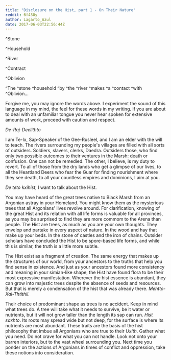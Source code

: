 ```yaml
---
title: "Disclosure on the Hist, part 1 - On Their Nature"
reddit: 6f430y
author: Lagarto_Azul
date: 2017-06-03T22:56:44Z
---
```


^Stone

^Household

^River

^Contract

^Oblivion

^The ^stone ^household ^by ^the ^river ^makes ^a ^contact ^with ^Oblivion...

Forgive me, you may ignore the words above. I experiment the sound of this language in my mind, the feel for these words in my writing. If you are about to deal with an unfamiliar tongue you never hear spoken for extensive amounts of work, proceed with caution and respect.

*De-Raj-Deelithto*

I am Te-Ix, Sap-Speaker of the Gee-Rusleel, and I am an elder with the will to teach. The rivers surrounding my people's villages are filled with all sorts of outsiders. Soldiers, slavers, clerks, Daedra. Outsiders those, who find only two possible outcomes to their ventures in the Marsh: death or confusion. One can not be remedied. The other, I believe, is my duty to revert. To all of those from the dry lands who get a glimpse of our lives, to all the Heartland Deers who fear the Guar for finding nourishment where they see death, to all your countless empires and dominions, I aim at you.

*De teto kxihist*, I want to talk about the Hist.

You may have heard of the great trees native to Black Marsh from an Argonian astray in your Homeland. You might know them as the mysterious trees that all Argonians' lives revolve around. For clarification, knowing of the great Hist and its relation with all life forms is valuable for all provinces, as you may be surprised to find they are more commom to the Arena than people. The Hist are trees, as much as you are your own thoughts. They envelop and partake in every aspect of nature. In the wood and hay that make up your beds. In the stone of castles and the iron of chains. Outsider scholars have concluded the Hist to be spore-based life forms, and while this is similar, the truth is a little more subtle.

The Hist exist as a fragment of creation. The same energy that makes up the structures of our world, from your ancestors to the truths that help you find sense in existence. And just as your ancestors found more consistency and meaning in your simian-like shape, the Hist have found flora to be their most expressive manifestation. Wherever the hist essence is abundant, they can grow into majestic trees despite the absence of seeds and resources. But that is merely a condensation of the hist that was already there. *Mehtto-Xal-Thtithil*.

Their choice of predominant shape as trees is no accident. Keep in mind what trees do. A tree will take what it needs to survive, be it water or nutrients, but it will not grow taller than the length its sap can run. *Hist saxhto*. Its roots may spread wide but not deep, for the surface is where its nutrients are most abundant. These traits are the basis of the hist philosophy that imbue all Argonians who are true to their *Uxith*. Gather what you need. Do not crave for what you can not handle. Look not onto your barren interiors, but to the vast wheel surrounding you. Next time you ponder on the actions of Argonians in times of conflict and oppression, take these notions into consideration.
